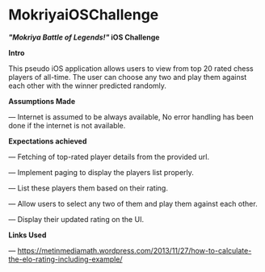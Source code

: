 # MokriyaiOSChallenge

***"Mokriya Battle of Legends!"* iOS Challenge**


**Intro**

This pseudo iOS application allows users to view from top 20 rated chess players of all-time. The user can choose any two and play them against each other with the winner predicted randomly.


**Assumptions Made**

— Internet is assumed to be always available, No error handling has been done if the internet is not available.

**Expectations achieved**

— Fetching of top-rated player details from the provided url.

— Implement paging to display the players list properly. 

— List these players them based on their rating. 

— Allow users to select any two of them and play them against each other.

— Display their updated rating on the UI.


**Links Used**

— https://metinmediamath.wordpress.com/2013/11/27/how-to-calculate-the-elo-rating-including-example/